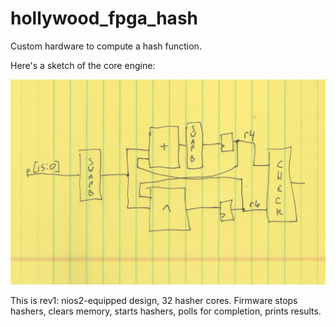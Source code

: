 # hollywood_fpga_hash
Custom hardware to compute a hash function.

Here's a sketch of the core engine:

![alt text](https://github.com/aaronferrucci/hollywood_fpga_hash/blob/master/sketch.jpg "Back of envelope sketch")

This is rev1: nios2-equipped design, 32 hasher cores. Firmware stops hashers,
clears memory, starts hashers, polls for completion, prints results.


